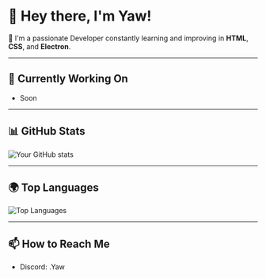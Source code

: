 # 👋 Hey there, I'm **Yaw**!

🚀 I'm a passionate Developer constantly learning and improving in **HTML**, **CSS**, and **Electron**. 

---

## 🚀 Currently Working On
- Soon

---

## 📊 GitHub Stats

![Your GitHub stats](https://github-readme-stats.vercel.app/api?username=oYaww&show_icons=true&hide=prs&count_private=true&theme=radical)

---

## 🌍 Top Languages

![Top Languages](https://github-readme-stats.vercel.app/api/top-langs/?username=oYaww&langs_count=5&theme=radical)

---

## 📫 How to Reach Me
- Discord: .Yaw
